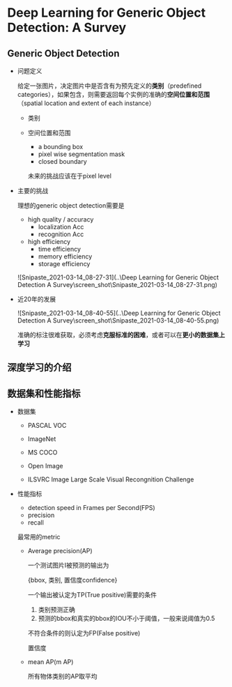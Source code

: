 # Deep Learning for Generic Object Detection: A Survey



## Generic Object Detection

- 问题定义

  给定一张图片，决定图片中是否含有为预先定义的**类别**（predefined categories），如果包含，则需要返回每个实例的准确的**空间位置和范围**（spatial location and extent of each instance）

  - 类别

  - 空间位置和范围

    - a bounding box
    - pixel wise segmentation mask
    - closed boundary

    未来的挑战应该在于pixel level

- 主要的挑战

  理想的generic object detection需要是

  - high quality / accuracy
    - localization Acc
    - recognition Acc
  - high efficiency
    - time efficiency
    - memory efficiency
    - storage efficiency

  ![Snipaste_2021-03-14_08-27-31](..\Deep Learning for Generic Object Detection A Survey\screen_shot\Snipaste_2021-03-14_08-27-31.png)

- 近20年的发展

  ![Snipaste_2021-03-14_08-40-55](..\Deep Learning for Generic Object Detection A Survey\screen_shot\Snipaste_2021-03-14_08-40-55.png)

  准确的标注很难获取，必须考虑**克服标准的困难**，或者可以在**更小的数据集上学习**

  



## 深度学习的介绍



## 数据集和性能指标

- 数据集

  - PASCAL VOC

  - ImageNet

  - MS COCO

  - Open Image

  - ILSVRC Image Large Scale Visual Recongnition Challenge

    

- 性能指标

  - detection speed in Frames per Second(FPS)
  - precision
  - recall

  最常用的metric

  - Average precision(AP)

    一个测试图片I被预测的输出为

    {bbox, 类别, 置信度confidence}

    一个输出被认定为TP(True positive)需要的条件

    1. 类别预测正确
    2. 预测的bbox和真实的bbox的IOU不小于阈值，一般来说阈值为0.5

    不符合条件的则认定为FP(False positive)

    置信度

  - mean AP(m AP)

    所有物体类别的AP取平均

  

